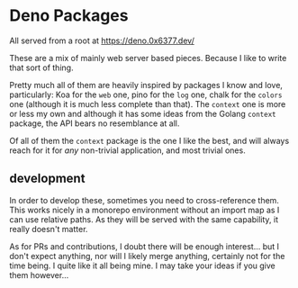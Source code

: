 # Deno Packages

All served from a root at https://deno.0x6377.dev/

These are a mix of mainly web server based pieces. Because I like to
write that sort of thing.

Pretty much all of them are heavily inspired by packages I know and love,
particularly: Koa for the `web` one, pino for the `log` one, chalk for the `colors`
one (although it is much less complete than that). The `context` one is more or
less my own and although it has some ideas from the Golang `context` package, the
API bears no resemblance at all.

Of all of them the `context` package is the one I like the best, and will always
reach for it for _any_ non-trivial application, and most trivial ones.

## development

In order to develop these, sometimes you need to cross-reference them.
This works nicely in a monorepo environment without an import map as
I can use relative paths. As they will be served with the same capability, it really doesn't matter.

As for PRs and contributions, I doubt there will be enough interest... but I don't expect anything, nor will I likely merge anything, certainly not for the time being. I quite like it all being mine. I may take your ideas if you give them however...
